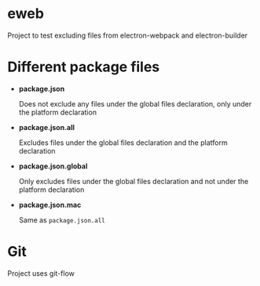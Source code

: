 # eweb
Project to test excluding files from electron-webpack and electron-builder

# Different package files

* **package.json**
  
  Does not exclude any files under the global files declaration, only under the platform declaration

* **package.json.all**

  Excludes files under the global files declaration and the platform declaration

* **package.json.global**

  Only excludes files under the global files declaration and not under the platform declaration

* **package.json.mac**

  Same as `package.json.all`

# Git
Project uses git-flow
